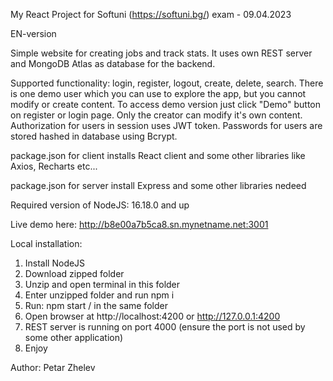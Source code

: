 My React Project for Softuni (https://softuni.bg/) exam - 09.04.2023

EN-version

Simple website for creating jobs and track stats.
It uses own REST server and MongoDB Atlas as database for the backend.

Supported functionality: login, register, logout, create, delete, search. There is one demo user which you can use to explore the app, but you cannot modify or create content. To access demo version just click "Demo" button on register or login page. Only the creator can modify it's own content. Authorization for users in session uses JWT token. Passwords for users are stored hashed in database using Bcrypt.

package.json for client installs React client and some other libraries like Axios, Recharts etc...

package.json for server install Express and some other libraries nedeed

Required version of NodeJS: 16.18.0 and up

Live demo here: http://b8e00a7b5ca8.sn.mynetname.net:3001

Local installation:

1. Install NodeJS
2. Download zipped folder
3. Unzip and open terminal in this folder
4. Enter unzipped folder and run npm i
5. Run: npm start / in the same folder
6. Open browser at http://localhost:4200 or http://127.0.0.1:4200
7. REST server is running on port 4000 (ensure the port is not used by some other application)
8. Enjoy

Author: Petar Zhelev
